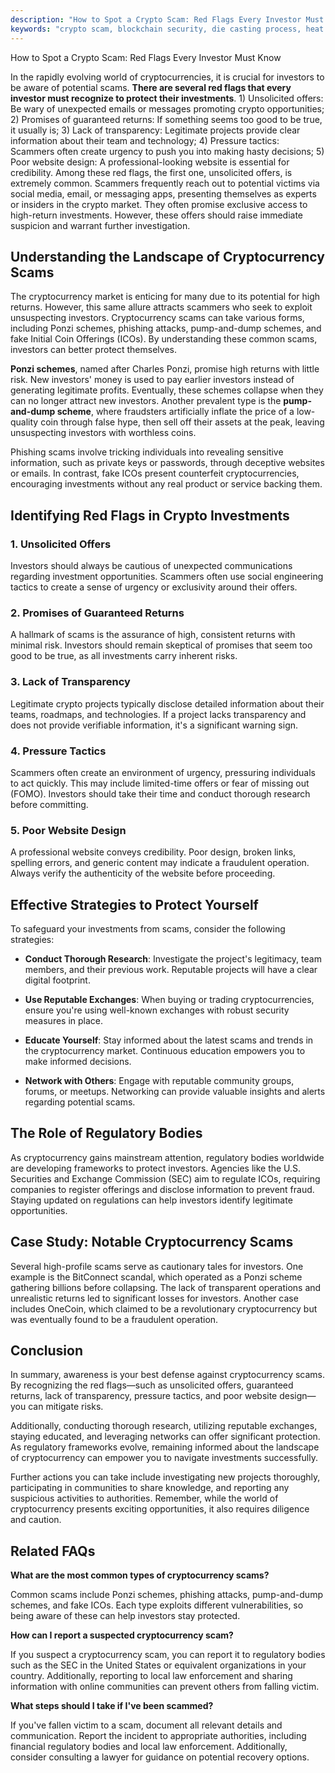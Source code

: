 ```yaml
---
description: "How to Spot a Crypto Scam: Red Flags Every Investor Must Know"
keywords: "crypto scam, blockchain security, die casting process, heat dissipation fins"
---
```

How to Spot a Crypto Scam: Red Flags Every Investor Must Know

In the rapidly evolving world of cryptocurrencies, it is crucial for investors to be aware of potential scams. **There are several red flags that every investor must recognize to protect their investments**. 1) Unsolicited offers: Be wary of unexpected emails or messages promoting crypto opportunities; 2) Promises of guaranteed returns: If something seems too good to be true, it usually is; 3) Lack of transparency: Legitimate projects provide clear information about their team and technology; 4) Pressure tactics: Scammers often create urgency to push you into making hasty decisions; 5) Poor website design: A professional-looking website is essential for credibility. Among these red flags, the first one, unsolicited offers, is extremely common. Scammers frequently reach out to potential victims via social media, email, or messaging apps, presenting themselves as experts or insiders in the crypto market. They often promise exclusive access to high-return investments. However, these offers should raise immediate suspicion and warrant further investigation.

## Understanding the Landscape of Cryptocurrency Scams

The cryptocurrency market is enticing for many due to its potential for high returns. However, this same allure attracts scammers who seek to exploit unsuspecting investors. Cryptocurrency scams can take various forms, including Ponzi schemes, phishing attacks, pump-and-dump schemes, and fake Initial Coin Offerings (ICOs). By understanding these common scams, investors can better protect themselves.

**Ponzi schemes**, named after Charles Ponzi, promise high returns with little risk. New investors' money is used to pay earlier investors instead of generating legitimate profits. Eventually, these schemes collapse when they can no longer attract new investors. Another prevalent type is the **pump-and-dump scheme**, where fraudsters artificially inflate the price of a low-quality coin through false hype, then sell off their assets at the peak, leaving unsuspecting investors with worthless coins.

Phishing scams involve tricking individuals into revealing sensitive information, such as private keys or passwords, through deceptive websites or emails. In contrast, fake ICOs present counterfeit cryptocurrencies, encouraging investments without any real product or service backing them.

## Identifying Red Flags in Crypto Investments

### 1. Unsolicited Offers

Investors should always be cautious of unexpected communications regarding investment opportunities. Scammers often use social engineering tactics to create a sense of urgency or exclusivity around their offers.

### 2. Promises of Guaranteed Returns

A hallmark of scams is the assurance of high, consistent returns with minimal risk. Investors should remain skeptical of promises that seem too good to be true, as all investments carry inherent risks.

### 3. Lack of Transparency

Legitimate crypto projects typically disclose detailed information about their teams, roadmaps, and technologies. If a project lacks transparency and does not provide verifiable information, it's a significant warning sign.

### 4. Pressure Tactics

Scammers often create an environment of urgency, pressuring individuals to act quickly. This may include limited-time offers or fear of missing out (FOMO). Investors should take their time and conduct thorough research before committing.

### 5. Poor Website Design

A professional website conveys credibility. Poor design, broken links, spelling errors, and generic content may indicate a fraudulent operation. Always verify the authenticity of the website before proceeding.

## Effective Strategies to Protect Yourself

To safeguard your investments from scams, consider the following strategies:

- **Conduct Thorough Research**: Investigate the project's legitimacy, team members, and their previous work. Reputable projects will have a clear digital footprint.
  
- **Use Reputable Exchanges**: When buying or trading cryptocurrencies, ensure you're using well-known exchanges with robust security measures in place.

- **Educate Yourself**: Stay informed about the latest scams and trends in the cryptocurrency market. Continuous education empowers you to make informed decisions.

- **Network with Others**: Engage with reputable community groups, forums, or meetups. Networking can provide valuable insights and alerts regarding potential scams.

## The Role of Regulatory Bodies

As cryptocurrency gains mainstream attention, regulatory bodies worldwide are developing frameworks to protect investors. Agencies like the U.S. Securities and Exchange Commission (SEC) aim to regulate ICOs, requiring companies to register offerings and disclose information to prevent fraud. Staying updated on regulations can help investors identify legitimate opportunities.

## Case Study: Notable Cryptocurrency Scams

Several high-profile scams serve as cautionary tales for investors. One example is the BitConnect scandal, which operated as a Ponzi scheme gathering billions before collapsing. The lack of transparent operations and unrealistic returns led to significant losses for investors. Another case includes OneCoin, which claimed to be a revolutionary cryptocurrency but was eventually found to be a fraudulent operation.

## Conclusion

In summary, awareness is your best defense against cryptocurrency scams. By recognizing the red flags—such as unsolicited offers, guaranteed returns, lack of transparency, pressure tactics, and poor website design—you can mitigate risks. 

Additionally, conducting thorough research, utilizing reputable exchanges, staying educated, and leveraging networks can offer significant protection. As regulatory frameworks evolve, remaining informed about the landscape of cryptocurrency can empower you to navigate investments successfully.

Further actions you can take include investigating new projects thoroughly, participating in communities to share knowledge, and reporting any suspicious activities to authorities. Remember, while the world of cryptocurrency presents exciting opportunities, it also requires diligence and caution.

## Related FAQs

**What are the most common types of cryptocurrency scams?**

Common scams include Ponzi schemes, phishing attacks, pump-and-dump schemes, and fake ICOs. Each type exploits different vulnerabilities, so being aware of these can help investors stay protected.

**How can I report a suspected cryptocurrency scam?**

If you suspect a cryptocurrency scam, you can report it to regulatory bodies such as the SEC in the United States or equivalent organizations in your country. Additionally, reporting to local law enforcement and sharing information with online communities can prevent others from falling victim.

**What steps should I take if I've been scammed?**

If you've fallen victim to a scam, document all relevant details and communication. Report the incident to appropriate authorities, including financial regulatory bodies and local law enforcement. Additionally, consider consulting a lawyer for guidance on potential recovery options.
